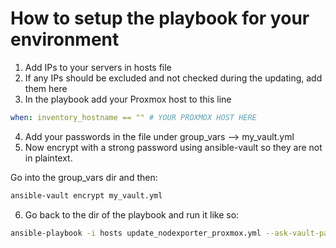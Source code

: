 # How to setup the playbook for your environment

1. Add IPs to your servers in hosts file
2. If any IPs should be excluded and not checked during the updating, add them here
3. In the playbook add your Proxmox host to this line

```yml
when: inventory_hostname == "" # YOUR PROXMOX HOST HERE
```
4. Add your passwords in the file under group_vars --> my_vault.yml
5. Now encrypt with a strong password using ansible-vault so they are not in plaintext. 

Go into the group_vars dir and then:

```bash
ansible-vault encrypt my_vault.yml
```

6. Go back to the dir of the playbook and run it like so:

```bash
ansible-playbook -i hosts update_nodexporter_proxmox.yml --ask-vault-password
```
